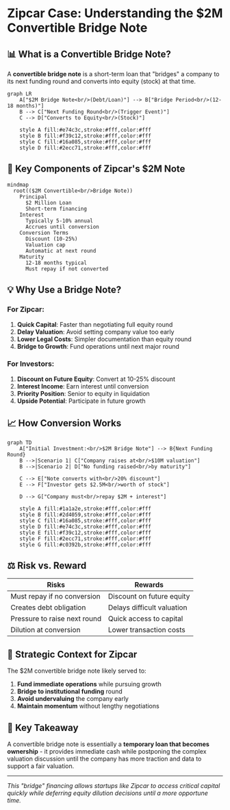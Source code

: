 # Zipcar Case: Understanding the $2M Convertible Bridge Note

## 📊 What is a Convertible Bridge Note?

A **convertible bridge note** is a short-term loan that "bridges" a company to its next funding round and converts into equity (stock) at that time.

```mermaid
graph LR
    A["$2M Bridge Note<br/>(Debt/Loan)"] --> B["Bridge Period<br/>(12-18 months)"]
    B --> C["Next Funding Round<br/>(Trigger Event)"]
    C --> D["Converts to Equity<br/>(Stock)"]
    
    style A fill:#e74c3c,stroke:#fff,color:#fff
    style B fill:#f39c12,stroke:#fff,color:#fff
    style C fill:#16a085,stroke:#fff,color:#fff
    style D fill:#2ecc71,stroke:#fff,color:#fff
```

## 🔑 Key Components of Zipcar's $2M Note

```mermaid
mindmap
  root(($2M Convertible<br/>Bridge Note))
    Principal
      $2 Million Loan
      Short-term financing
    Interest
      Typically 5-10% annual
      Accrues until conversion
    Conversion Terms
      Discount (10-25%)
      Valuation cap
      Automatic at next round
    Maturity
      12-18 months typical
      Must repay if not converted
```

## 💡 Why Use a Bridge Note?

### For Zipcar:
1. **Quick Capital**: Faster than negotiating full equity round
2. **Delay Valuation**: Avoid setting company value too early
3. **Lower Legal Costs**: Simpler documentation than equity round
4. **Bridge to Growth**: Fund operations until next major round

### For Investors:
1. **Discount on Future Equity**: Convert at 10-25% discount
2. **Interest Income**: Earn interest until conversion
3. **Priority Position**: Senior to equity in liquidation
4. **Upside Potential**: Participate in future growth

## 📈 How Conversion Works

```mermaid
graph TD
    A["Initial Investment:<br/>$2M Bridge Note"] --> B{Next Funding Round}
    B -->|Scenario 1| C["Company raises at<br/>$10M valuation"]
    B -->|Scenario 2| D["No funding raised<br/>by maturity"]
    
    C --> E["Note converts with<br/>20% discount"]
    E --> F["Investor gets $2.5M<br/>worth of stock"]
    
    D --> G["Company must<br/>repay $2M + interest"]
    
    style A fill:#1a1a2e,stroke:#fff,color:#fff
    style B fill:#2d4059,stroke:#fff,color:#fff
    style C fill:#16a085,stroke:#fff,color:#fff
    style D fill:#e74c3c,stroke:#fff,color:#fff
    style E fill:#f39c12,stroke:#fff,color:#fff
    style F fill:#2ecc71,stroke:#fff,color:#fff
    style G fill:#c0392b,stroke:#fff,color:#fff
```

## ⚖️ Risk vs. Reward

| **Risks** | **Rewards** |
|-----------|-------------|
| Must repay if no conversion | Discount on future equity |
| Creates debt obligation | Delays difficult valuation |
| Pressure to raise next round | Quick access to capital |
| Dilution at conversion | Lower transaction costs |

## 🎯 Strategic Context for Zipcar

The $2M convertible bridge note likely served to:
1. **Fund immediate operations** while pursuing growth
2. **Bridge to institutional funding** round
3. **Avoid undervaluing** the company early
4. **Maintain momentum** without lengthy negotiations

## 📝 Key Takeaway

A convertible bridge note is essentially a **temporary loan that becomes ownership** - it provides immediate cash while postponing the complex valuation discussion until the company has more traction and data to support a fair valuation.

---

*This "bridge" financing allows startups like Zipcar to access critical capital quickly while deferring equity dilution decisions until a more opportune time.*